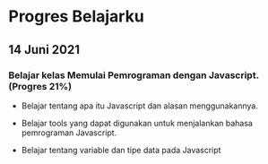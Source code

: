 # Progres Belajarku
## 14 Juni 2021
### Belajar kelas Memulai Pemrograman dengan Javascript. (Progres 21%)

* Belajar tentang apa itu Javascript dan alasan menggunakannya.

* Belajar tools yang dapat digunakan untuk menjalankan bahasa pemrograman Javascript.

* Belajar tentang variable dan tipe data pada Javascript
